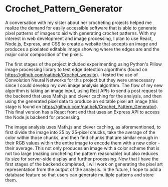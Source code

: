 # Crochet_Pattern_Generator

A conversation with my sister about her crocheting projects helped me realize the demand for easily accessible software that is able to generate pixel patterns of images to aid with generating crochet patterns. With my interest in web development and image processing, I plan to use React, Node.js, Express, and CSS to create a website that accepts an image and produces a pixelated editable image showing where the edges are and the major color composition of the pixels. 

The first stages of the project included experimenting using Python's Pillow image processing library to test edge detection algorithms (found on https://github.com/natibek/Crochet_website). I tested the use of Convolution Neural Networks for this project but they were unnecessary since I could develop my own image analysis algorithm. The flow of my new algorithm is taking an image input, using Rest APIs to send a post request to the backend that uses Math.js and clever caching for the analysis, and then using the generated pixel data to produce an editable pixel art image (this stage is found on https://github.com/natibek/Crochet_Pattern_Generator). This final version has a React front end that uses an Express API to access the Node.js backend for processing.

The image analysis uses Math.js and clever caching, as aforementioned, to first divide the image into 25 by 25-pixel chucks, take the average of the color within those chunks, and then find chunks that are similar enough in their RGB values within the entire image to encode them with a new color - their average. This not only produces an image with a color scheme that is not too large (making crocheting the pattern reasonable) but also reduces its size for server-side display and further processing. Now that I have the first stages of the backend completed, I will work on generating the pixel art representation from the output of the analysis. In the future, I hope to add a database feature so that users can generate multiple patterns and store them.




